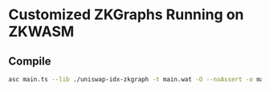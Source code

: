 # Customized ZKGraphs Running on ZKWASM

## Compile
```bash
asc main.ts --lib ./uniswap-idx-zkgraph -t main.wat -O --noAssert -o main.wasm --disable bulk-memory --use abort=sdk/zkwasm/abort --target release
```
